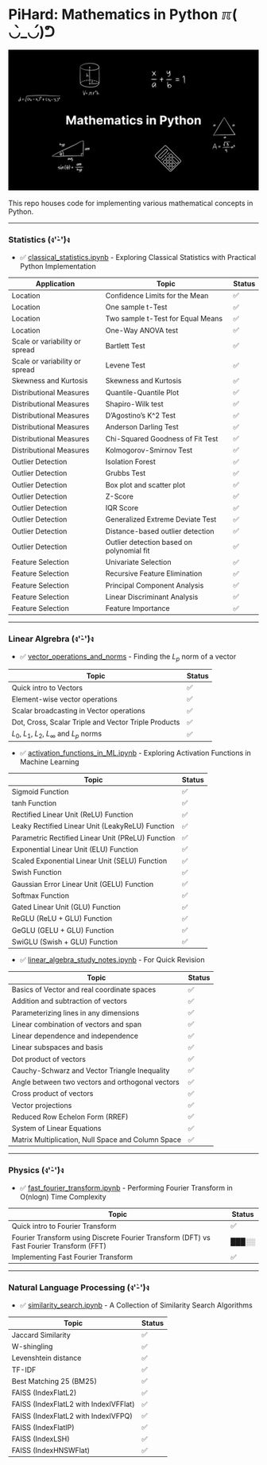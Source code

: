 # PiHard: Mathematics in Python ℼ( ◡̀_◡́)ᕤ

![PiHard: Mathematics in Python](https://github.com/PragyanSubedi/MathInPython/blob/main/assets/cover.png)

This repo houses code for implementing various mathematical concepts in Python.

---

### Statistics (ง'̀-'́)ง

- ✅ <a href="https://github.com/PragyanSubedi/PiHard/blob/main/Statistics/classical_statistics.ipynb" target="__blank__">classical_statistics.ipynb</a> - Exploring Classical Statistics with Practical Python Implementation

| Application                    | Topic                                     | Status |
| ------------------------------ | ----------------------------------------- | ------ |
| Location                       | Confidence Limits for the Mean            | ✅     |
| Location                       | One sample t-Test                         | ✅     |
| Location                       | Two sample t-Test for Equal Means         | ✅     |
| Location                       | One-Way ANOVA test                        | ✅     |
| Scale or variability or spread | Bartlett Test                             | ✅     |
| Scale or variability or spread | Levene Test                               | ✅     |
| Skewness and Kurtosis          | Skewness and Kurtosis                     | ✅     |
| Distributional Measures        | Quantile-Quantile Plot                    | ✅     |
| Distributional Measures        | Shapiro-Wilk test                         | ✅     |
| Distributional Measures        | D’Agostino’s K^2 Test                     | ✅     |
| Distributional Measures        | Anderson Darling Test                     | ✅     |
| Distributional Measures        | Chi-Squared Goodness of Fit Test          | ✅     |
| Distributional Measures        | Kolmogorov-Smirnov Test                   | ✅     |
| Outlier Detection              | Isolation Forest                          | ✅     |
| Outlier Detection              | Grubbs Test                               | ✅     |
| Outlier Detection              | Box plot and scatter plot                 | ✅     |
| Outlier Detection              | Z-Score                                   | ✅     |
| Outlier Detection              | IQR Score                                 | ✅     |
| Outlier Detection              | Generalized Extreme Deviate Test          | ✅     |
| Outlier Detection              | Distance-based outlier detection          | ✅     |
| Outlier Detection              | Outlier detection based on polynomial fit | ✅     |
| Feature Selection              | Univariate Selection                      | ✅     |
| Feature Selection              | Recursive Feature Elimination             | ✅     |
| Feature Selection              | Principal Component Analysis              | ✅     |
| Feature Selection              | Linear Discriminant Analysis              | ✅     |
| Feature Selection              | Feature Importance                        | ✅     |

---

### Linear Algrebra (ง'̀-'́)ง

- ✅ <a href="https://github.com/PragyanSubedi/PiHard/blob/main/LinearAlgebra/vector_operations_and_norms.ipynb" target="__blank__">vector_operations_and_norms</a> - Finding the $L_p$ norm of a vector

| Topic                                                | Status |
| ---------------------------------------------------- | ------ |
| Quick intro to Vectors                               | ✅     |
| Element-wise vector operations                       | ✅     |
| Scalar broadcasting in Vector operations             | ✅     |
| Dot, Cross, Scalar Triple and Vector Triple Products | ✅     |
| $L_0$, $L_1$, $L_2$, $L_\infty$ and $L_p$ norms      | ✅     |

- ✅ <a href="https://github.com/PragyanSubedi/PiHard/blob/main/LinearAlgebra/activation_functions_in_ML.ipynb" target="__blank__">activation_functions_in_ML.ipynb</a> - Exploring Activation Functions in Machine Learning

| Topic                                             | Status |
| ------------------------------------------------- | ------ |
| Sigmoid Function                                  | ✅     |
| tanh Function                                     | ✅     |
| Rectified Linear Unit (ReLU) Function             | ✅     |
| Leaky Rectified Linear Unit (LeakyReLU) Function  | ✅     |
| Parametric Rectified Linear Unit (PReLU) Function | ✅     |
| Exponential Linear Unit (ELU) Function            | ✅     |
| Scaled Exponential Linear Unit (SELU) Function    | ✅     |
| Swish Function                                    | ✅     |
| Gaussian Error Linear Unit (GELU) Function        | ✅     |
| Softmax Function                                  | ✅     |
| Gated Linear Unit (GLU) Function                  | ✅     |
| ReGLU (ReLU + GLU) Function                       | ✅     |
| GeGLU (GELU + GLU) Function                       | ✅     |
| SwiGLU (Swish + GLU) Function                     | ✅     |

- ✅ <a href="https://github.com/PragyanSubedi/PiHard/blob/main/LinearAlgebra/linear_algebra_study_notes.ipynb" target="__blank__">linear_algebra_study_notes.ipynb</a> - For Quick Revision

| Topic                                              | Status |
| -------------------------------------------------- | ------ |
| Basics of Vector and real coordinate spaces        | ✅     |
| Addition and subtraction of vectors                | ✅     |
| Parameterizing lines in any dimensions             | ✅     |
| Linear combination of vectors and span             | ✅     |
| Linear dependence and independence                 | ✅     |
| Linear subspaces and basis                         | ✅     |
| Dot product of vectors                             | ✅     |
| Cauchy-Schwarz and Vector Triangle Inequality      | ✅     |
| Angle between two vectors and orthogonal vectors   | ✅     |
| Cross product of vectors                           | ✅     |
| Vector projections                                 | ✅     |
| Reduced Row Echelon Form (RREF)                    | ✅     |
| System of Linear Equations                         | ✅     |
| Matrix Multiplication, Null Space and Column Space | ✅     |

---

### Physics (ง'̀-'́)ง

- ✅ <a href="https://github.com/PragyanSubedi/PiHard/blob/main/Physics/fast_fourier_transform.ipynb" target="__blank__">fast_fourier_transform.ipynb</a> - Performing Fourier Transform in O(nlogn) Time Complexity

| Topic                                                                                    | Status |
| ---------------------------------------------------------------------------------------- | ------ |
| Quick intro to Fourier Transform                                                         | ✅     |
| Fourier Transform using Discrete Fourier Transform (DFT) vs Fast Fourier Transform (FFT) | ███░░  |
| Implementing Fast Fourier Transform                                                      | ✅     |

---

### Natural Language Processing (ง'̀-'́)ง

- ✅ <a href="https://github.com/PragyanSubedi/PiHard/blob/main/NaturalLanguageProcessing/similarity_search.ipynb" target="__blank__">similarity_search.ipynb</a> - A Collection of Similarity Search Algorithms

| Topic                                 | Status |
| ------------------------------------- | ------ |
| Jaccard Similarity                    | ✅     |
| W-shingling                           | ✅     |
| Levenshtein distance                  | ✅     |
| TF-IDF                                | ✅     |
| Best Matching 25 (BM25)               | ✅     |
| FAISS (IndexFlatL2)                   | ✅     |
| FAISS (IndexFlatL2 with IndexIVFFlat) | ✅     |
| FAISS (IndexFlatL2 with IndexIVFPQ)   | ✅     |
| FAISS (IndexFlatIP)                   | ✅     |
| FAISS (IndexLSH)                      | ✅     |
| FAISS (IndexHNSWFlat)                 | ✅     |
